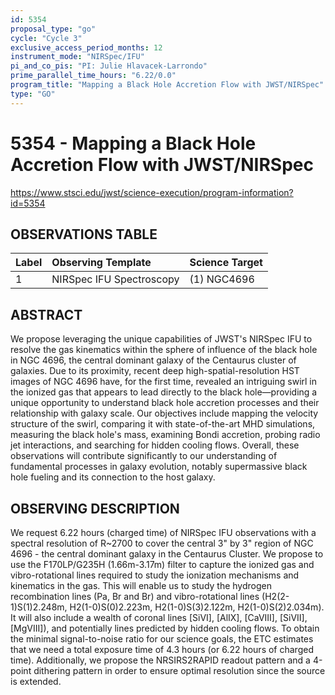 ```yaml
---
id: 5354
proposal_type: "go"
cycle: "Cycle 3"
exclusive_access_period_months: 12
instrument_mode: "NIRSpec/IFU"
pi_and_co_pis: "PI: Julie Hlavacek-Larrondo"
prime_parallel_time_hours: "6.22/0.0"
program_title: "Mapping a Black Hole Accretion Flow with JWST/NIRSpec"
type: "GO"
---
```

# 5354 - Mapping a Black Hole Accretion Flow with JWST/NIRSpec
https://www.stsci.edu/jwst/science-execution/program-information?id=5354
## OBSERVATIONS TABLE
| Label          | Observing Template       | Science Target |
| :------------- | :----------------------- | :------------- |
| 1              | NIRSpec IFU Spectroscopy | (1) NGC4696    |

## ABSTRACT

We propose leveraging the unique capabilities of JWST's NIRSpec IFU to resolve the gas kinematics within the sphere of influence of the black hole in NGC 4696, the central dominant galaxy of the Centaurus cluster of galaxies. Due to its proximity, recent deep high-spatial-resolution HST images of NGC 4696 have, for the first time, revealed an intriguing swirl in the ionized gas that appears to lead directly to the black hole—providing a unique opportunity to understand black hole accretion processes and their relationship with galaxy scale. Our objectives include mapping the velocity structure of the swirl, comparing it with state-of-the-art MHD simulations, measuring the black hole's mass, examining Bondi accretion, probing radio jet interactions, and searching for hidden cooling flows. Overall, these observations will contribute significantly to our understanding of fundamental processes in galaxy evolution, notably supermassive black hole fueling and its connection to the host galaxy.

## OBSERVING DESCRIPTION

We request 6.22 hours (charged time) of NIRSpec IFU observations with a spectral resolution of R~2700 to cover the central 3" by 3" region of NGC 4696 - the central dominant galaxy in the Centaurus Cluster. We propose to use the F170LP/G235H (1.66m-3.17m) filter to capture the ionized gas and vibro-rotational lines required to study the ionization mechanisms and kinematics in the gas. This will enable us to study the hydrogen recombination lines (Pa, Br and Br) and vibro-rotational lines (H2(2-1)S(1)2.248m, H2(1-0)S(0)2.223m, H2(1-0)S(3)2.122m, H2(1-0)S(2)2.034m). It will also include a wealth of coronal lines [SiVI], [AlIX], [CaVIII], [SiVII], [MgVIII]), and potentially lines predicted by hidden cooling flows. To obtain the minimal signal-to-noise ratio for our science goals, the ETC estimates that we need a total exposure time of 4.3 hours (or 6.22 hours of charged time). Additionally, we propose the NRSIRS2RAPID readout pattern and a 4-point dithering pattern in order to ensure optimal resolution since the source is extended.